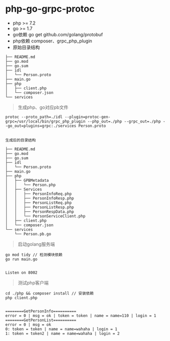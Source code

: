 # php-go-grpc-protoc
- php >= 7.2
- go >= 1.7
- go依赖 go get github.com/golang/protobuf
- php依赖 composer、grpc_php_plugin
- 原始目录结构
```
├── README.md
├── go.mod
├── go.sum
├── idl
│   └── Person.proto
├── main.go
├── php
│   ├── client.php
│   └── composer.json
└── services
```

> 生成php、go对应pb文件
```
protoc --proto_path=./idl --plugin=protoc-gen-grpc=/usr/local/bin/grpc_php_plugin --php_out=./php --grpc_out=./php --go_out=plugins=grpc:./services Person.proto 


生成后的目录结构

├── README.md
├── go.mod
├── go.sum
├── idl
│   └── Person.proto
├── main.go
├── php
│   ├── GPBMetadata
│   │   └── Person.php
│   ├── Services
│   │   ├── PersonInfoReq.php
│   │   ├── PersonInfoResp.php
│   │   ├── PersonListReq.php
│   │   ├── PersonListResp.php
│   │   ├── PersonRespData.php
│   │   └── PersonServiceClient.php
│   ├── client.php
│   └── composer.json
└── services
    └── Person.pb.go

```
> 启动golang服务端
```
go mod tidy // 检测模块依赖
go run main.go


Listen on 8002
```
> 测试php客户端
```
cd ./php && composer install // 安装依赖
php client.php


========GetPersonInfo==========
error = 0 | msg = ok | token = token | name = name=110 | login = 1
========GetPersonList==========
error = 0 | msg = ok 
0: token = token | name = name=wahaha | login = 1
1: token = token2 | name = name=wahaha | login = 2

```